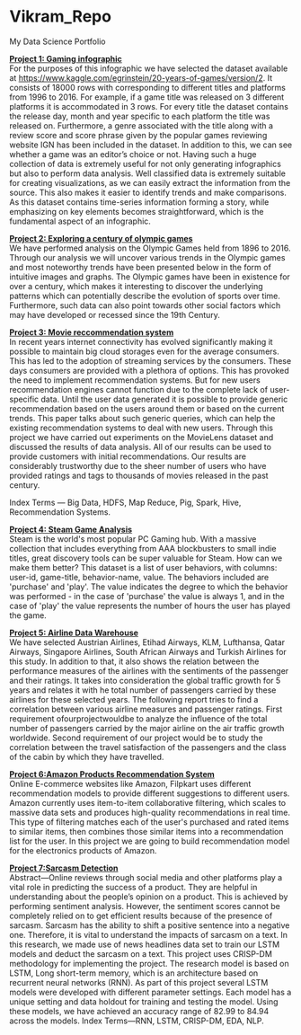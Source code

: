 # Vikram_Repo
My Data Science Portfolio

[**Project 1: Gaming infographic**](https://github.com/vikramadityatatke96/Gaming-Infographic) <br>
For the purposes of this infographic we have selected the dataset available at https://www.kaggle.com/egrinstein/20-years-of-games/version/2. It consists of 18000 rows with corresponding to different titles and platforms from 1996 to 2016. For example, if a game title was released on 3 different platforms it is accommodated in 3 rows. For every title the dataset contains the release day, month and year specific to each platform the title was released on. Furthermore, a genre associated with the title along with a review score and score phrase given by the popular games reviewing website IGN has been included in the dataset. In addition to this, we can see whether a game was an editor’s choice or not. Having such a huge collection of data is extremely useful for not only generating infographics but also to perform data analysis. Well classified data is extremely suitable for creating visualizations, as we can easily extract the information from the source. This also makes it easier to identify trends and make comparisons. As this dataset contains time-series information forming a story, while emphasizing on key elements becomes straightforward, which is the fundamental aspect of an infographic.

[**Project 2: Exploring a century of olympic games**](https://github.com/vikramadityatatke96/Data-Visualisation---Exploring-a-Century-of-Olympic-Games) <br>
We have performed analysis on the Olympic Games held from 1896 to 2016. Through our analysis we will uncover various trends in the Olympic games and most noteworthy trends have been presented below in the form of intuitive images and graphs. The Olympic games have been in existence for over a century, which makes it interesting to discover the underlying patterns which can potentially describe the evolution of sports over time. Furthermore, such data can also point towards other social factors which may have developed or recessed since the 19th Century.

[**Project 3: Movie reccommendation system**](https://github.com/vikramadityatatke96/Basic-Movie-Recommendation-System)<br>
In recent years internet connectivity has evolved significantly making it possible to maintain big cloud storages even for the average consumers. This has led to the adoption of streaming services by the consumers. These days consumers are provided with a plethora of options. This has provoked the need to implement recommendation systems. But for new users recommendation engines cannot function due to the complete lack of user-specific data. Until the user data generated it is possible to provide generic recommendation based on the users around them or based on the current trends. This paper talks about such generic queries, which can help the existing recommendation systems to deal with new users. Through this project we have carried out experiments on the MovieLens dataset and discussed the results of data analysis. All of our results can be used to provide customers with initial recommendations. Our results are considerably trustworthy due to the sheer number of users who have provided ratings and tags to thousands of movies released in the past century.

Index Terms — Big Data, HDFS, Map Reduce, Pig, Spark, Hive, Recommendation Systems.

[**Project 4: Steam Game Analysis**](https://github.com/vikramadityatatke96/Steam-Game-Analysis)<br>
Steam is the world's most popular PC Gaming hub. With a massive collection that includes everything from AAA blockbusters to small indie titles, great discovery tools can be super valuable for Steam. How can we make them better?
This dataset is a list of user behaviors, with columns: user-id, game-title, behavior-name, value. The behaviors included are 'purchase' and 'play'. The value indicates the degree to which the behavior was performed - in the case of 'purchase' the value is always 1, and in the case of 'play' the value represents the number of hours the user has played the game.

[**Project 5: Airline Data Warehouse**](https://github.com/vikramadityatatke96/Airline-Data-Warehouse)<br>
We have selected Austrian Airlines, Etihad Airways, KLM, Lufthansa, Qatar Airways, Singapore Airlines, South African Airways and Turkish Airlines for this study. In addition to that, it also shows the relation between the performance measures of the airlines with the sentiments of the passenger and their ratings. It takes into consideration the global traffic growth for 5 years and relates it with he total number of passengers carried by these airlines for these selected years. The following report tries to find a correlation between various airline measures and passenger ratings. First requirement ofourprojectwouldbe to analyze the influence of the total number of passengers carried by the major airline on the air traffic growth worldwide. Second requirement of our project would be to study the correlation between the travel satisfaction of the passengers and the class of the cabin by which they have travelled.


[**Project 6:Amazon Products Recommendation System**](https://github.com/vikramadityatatke96/Recomender-System-for-Amazon-Products)<br>
Online E-commerce websites like Amazon, Filpkart uses different recommendation models to provide different suggestions to different users. Amazon currently uses item-to-item collaborative filtering, which scales to massive data sets and produces high-quality recommendations in real time. This type of filtering matches each of the user's purchased and rated items to similar items, then combines those similar items into a recommendation list for the user. In this project we are going to build recommendation model for the electronics products of Amazon.

[**Project 7:Sarcasm Detection**](https://github.com/vikramadityatatke96/Sarcasm-Detection)<br>
Abstract—Online reviews through social media and other platforms play a vital role in predicting the success of a product. They are helpful in understanding about the people’s opinion on a product. This is achieved by
performing sentiment analysis. However, the sentiment
scores cannot be completely relied on to get efficient results
because of the presence of sarcasm. Sarcasm has the ability
to shift a positive sentence into a negative one. Therefore,
it is vital to understand the impacts of sarcasm on a text.
In this research, we made use of news headlines data
set to train our LSTM models and deduct the sarcasm
on a text. This project uses CRISP-DM methodology for
implementing the project. The research model is based on
LSTM, Long short-term memory, which is an architecture
based on recurrent neural networks (RNN). As part of
this project several LSTM models were developed with
different parameter settings. Each model has a unique
setting and data holdout for training and testing the model.
Using these models, we have achieved an accuracy range
of 82.99 to 84.94 across the models.
Index Terms—RNN, LSTM, CRISP-DM, EDA, NLP.
